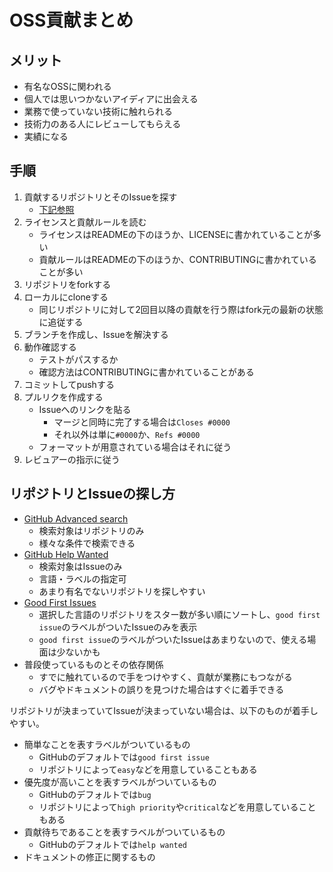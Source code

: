 # OSS貢献まとめ

## メリット

- 有名なOSSに関われる
- 個人では思いつかないアイディアに出会える
- 業務で使っていない技術に触れられる
- 技術力のある人にレビューしてもらえる
- 実績になる


## 手順

1. 貢献するリポジトリとそのIssueを探す
    - [下記参照](#リポジトリとissueの探し方)
2. ライセンスと貢献ルールを読む
    - ライセンスはREADMEの下のほうか、LICENSEに書かれていることが多い
    - 貢献ルールはREADMEの下のほうか、CONTRIBUTINGに書かれていることが多い
3. リポジトリをforkする
4. ローカルにcloneする
    - 同じリポジトリに対して2回目以降の貢献を行う際はfork元の最新の状態に追従する
5. ブランチを作成し、Issueを解決する
6. 動作確認する
    - テストがパスするか
    - 確認方法はCONTRIBUTINGに書かれていることがある
7. コミットしてpushする
8. プルリクを作成する
    - Issueへのリンクを貼る
        - マージと同時に完了する場合は`Closes #0000`
        - それ以外は単に`#0000`か、`Refs #0000`
    - フォーマットが用意されている場合はそれに従う
9. レビュアーの指示に従う


## リポジトリとIssueの探し方

- [GitHub Advanced search](https://github.com/search/advanced)
    - 検索対象はリポジトリのみ
    - 様々な条件で検索できる
- [GitHub Help Wanted](http://github-help-wanted.com/)
    - 検索対象はIssueのみ
    - 言語・ラベルの指定可
    - あまり有名でないリポジトリを探しやすい
- [Good First Issues](https://goofi.vercel.app/)
    - 選択した言語のリポジトリをスター数が多い順にソートし、`good first issue`のラベルがついたIssueのみを表示
    - `good first issue`のラベルがついたIssueはあまりないので、使える場面は少ないかも
- 普段使っているものとその依存関係
    - すでに触れているので手をつけやすく、貢献が業務にもつながる
    - バグやドキュメントの誤りを見つけた場合はすぐに着手できる

リポジトリが決まっていてIssueが決まっていない場合は、以下のものが着手しやすい。

- 簡単なことを表すラベルがついているもの
    - GitHubのデフォルトでは`good first issue`
    - リポジトリによって`easy`などを用意していることもある
- 優先度が高いことを表すラベルがついているもの
    - GitHubのデフォルトでは`bug`
    - リポジトリによって`high priority`や`critical`などを用意していることもある
- 貢献待ちであることを表すラベルがついているもの
    - GitHubのデフォルトでは`help wanted`
- ドキュメントの修正に関するもの
